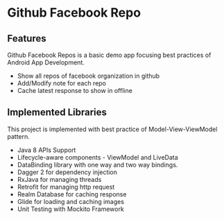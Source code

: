 # Github Facebook Repo

## Features

Github Facebook Repos is a basic demo app focusing best practices of Android App Development.

  - Show all repos of facebook organization in github
  - Add/Modify note for each repo
  - Cache latest response to show in offline

## Implemented Libraries

This project is implemented with best practice of Model-View-ViewModel pattern.

  - Java 8 APIs Support
  - Lifecycle-aware components - ViewModel and LiveData
  - DataBinding library with one way and two way bindings.
  - Dagger 2 for dependency injection
  - RxJava for managing threads
  - Retrofit for managing http request
  - Realm Database for caching response
  - Glide for loading and caching images
  - Unit Testing with Mockito Framework
